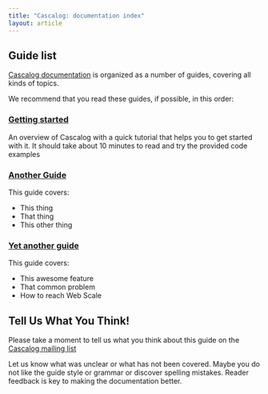 ```yaml
---
title: "Cascalog: documentation index"
layout: article
---
```


## Guide list

[Cascalog documentation](https://www.cascalog.org/) is organized as a number of guides, covering all kinds of topics.

We recommend that you read these guides, if possible, in this order:


###  [Getting started](/articles/getting_started.html)

An overview of Cascalog with a quick tutorial that helps you to get started with it. It should take about 10 minutes to read and try the provided code examples

### [Another Guide](/)

This guide covers:

 * This thing
 * That thing
 * This other thing


### [Yet another guide](/)

This guide covers:

 * This awesome feature
 * That common problem
 * How to reach Web Scale


## Tell Us What You Think!

Please take a moment to tell us what you think about this guide on the [Cascalog mailing list](http://groups.google.com/group/cascalog-user)

Let us know what was unclear or what has not been covered. Maybe you do not like the guide style or grammar or discover spelling mistakes. Reader feedback is key to making the documentation better.